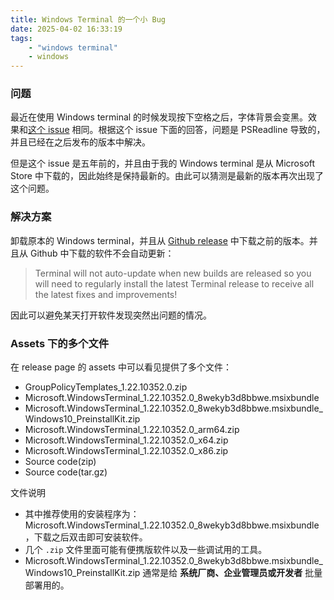 ```yaml
---
title: Windows Terminal 的一个小 Bug
date: 2025-04-02 16:33:19
tags: 
    - "windows terminal"
    - windows
---
```


### 问题
最近在使用 Windows terminal 的时候发现按下空格之后，字体背景会变黑。效果和[这个 issue](https://github.com/microsoft/terminal/issues/6767) 相同。根据这个 issue 下面的回答，问题是 PSReadline 导致的，并且已经在之后发布的版本中解决。

但是这个 issue 是五年前的，并且由于我的 Windows terminal 是从 Microsoft Store 中下载的，因此始终是保持最新的。由此可以猜测是最新的版本再次出现了这个问题。

### 解决方案
卸载原本的 Windows terminal，并且从 [Github release](https://github.com/microsoft/terminal/releases) 中下载之前的版本。并且从 Github 中下载的软件不会自动更新：
> Terminal will not auto-update when new builds are released so you will need to regularly install the latest Terminal release to receive all the latest fixes and improvements!

因此可以避免某天打开软件发现突然出问题的情况。

### Assets 下的多个文件
在 release page 的 assets 中可以看见提供了多个文件：
* GroupPolicyTemplates_1.22.10352.0.zip
* Microsoft.WindowsTerminal_1.22.10352.0_8wekyb3d8bbwe.msixbundle
* Microsoft.WindowsTerminal_1.22.10352.0_8wekyb3d8bbwe.msixbundle_Windows10_PreinstallKit.zip
* Microsoft.WindowsTerminal_1.22.10352.0_arm64.zip
* Microsoft.WindowsTerminal_1.22.10352.0_x64.zip
* Microsoft.WindowsTerminal_1.22.10352.0_x86.zip
* Source code(zip)
* Source code(tar.gz)

文件说明
* 其中推荐使用的安装程序为：Microsoft.WindowsTerminal_1.22.10352.0_8wekyb3d8bbwe.msixbundle，下载之后双击即可安装软件。
* 几个 `.zip` 文件里面可能有便携版软件以及一些调试用的工具。
* Microsoft.WindowsTerminal_1.22.10352.0_8wekyb3d8bbwe.msixbundle_Windows10_PreinstallKit.zip 通常是给 **系统厂商、企业管理员或开发者** 批量部署用的。